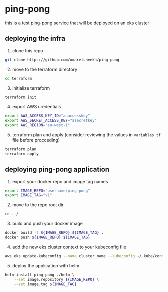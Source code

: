 # ping-pong
this is a test ping-pong service that will be deployed on an eks cluster

## deploying the infra
1. clone this repo
```bash
git clone https://github.com/omarelsheekh/ping-pong
```
2. move to the terraform directory
```bash
cd terraform
```
3. initialize terraform
```bash
terraform init
```
4. export AWS credentials
```bash
export AWS_ACCESS_KEY_ID="anaccesskey"
export AWS_SECRET_ACCESS_KEY="asecretkey"
export AWS_REGION="eu-west-1"
```
5. terraform plan and apply (consider reviewing the values in `variables.tf` file before procceding)
```bash
terraform plan
terraform apply
```

## deploying ping-pong application
1. export your docker repo and image tag names
```bash
export IMAGE_REPO="username/ping-pong"
export IMAGE_TAG="v1"
```
2. move to the repo root dir
```bash
cd ../
```
3. build and push your docker image
```bash
docker build -t ${IMAGE_REPO}:${IMAGE_TAG} .
docker push ${IMAGE_REPO}:${IMAGE_TAG}
```
4. add the new eks cluster context to your kubeconfig file
```bash
aws eks update-kubeconfig --name cluster_name --kubeconfig ~/.kube/config
```
5. deploy the application with helm
```bash
helm install ping-pong ./helm \
    --set image.repository ${IMAGE_REPO} \
    --set image.tag ${IMAGE_TAG}
```

